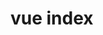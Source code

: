 <!--
 * @Author: YangLiwei
 * @Date: 2022-08-22 09:46:51
 * @LastEditTime: 2022-08-22 09:47:00
 * @LastEditors: YangLiwei
 * @FilePath: \vitepress-starter\docs\front\vue\index.md
 * @Description: 
-->
# vue index